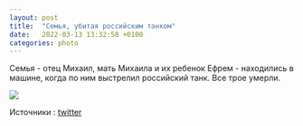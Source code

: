 ```yaml
---
layout: post
title:  "Семья, убитая российским танком"
date:   2022-03-13 13:32:58 +0100
categories: photo
---
```


Семья - отец Михаил, мать Михаила и их ребенок Ефрем - находились в машине, когда по ним выстрелил российский танк. Все трое умерли.

<img src="{{ site.baseurl }}/assets/images/5/FNuRXNUXsAMFVQ7.jpeg">

Источники : <a href="https://twitter.com/mompontet/status/1502954733425811458?s=20&t=Takcjf0vKj3eUlOPZkLCrA">twitter</a>
